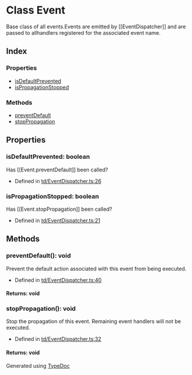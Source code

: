 # Class Event
Base class of all events.Events are emitted by [[EventDispatcher]] and are passed to allhandlers registered for the associated event name.

## Index

### Properties
* [isDefaultPrevented](td.event.md#isdefaultprevented)
* [isPropagationStopped](td.event.md#ispropagationstopped)

### Methods
* [preventDefault](td.event.md#preventdefault)
* [stopPropagation](td.event.md#stoppropagation)

## Properties

### isDefaultPrevented: boolean
Has [[Event.preventDefault]] been called?
* Defined in [td/EventDispatcher.ts:26](https://github.com/kimamula/typedoc/blob/HEAD/src/td/EventDispatcher.ts#L26)


### isPropagationStopped: boolean
Has [[Event.stopPropagation]] been called?
* Defined in [td/EventDispatcher.ts:21](https://github.com/kimamula/typedoc/blob/HEAD/src/td/EventDispatcher.ts#L21)


## Methods

### preventDefault(): void
Prevent the default action associated with this event from being executed.  
* Defined in [td/EventDispatcher.ts:40](https://github.com/kimamula/typedoc/blob/HEAD/src/td/EventDispatcher.ts#L40)

#### Returns: void

### stopPropagation(): void
Stop the propagation of this event. Remaining event handlers will not be executed.  
* Defined in [td/EventDispatcher.ts:32](https://github.com/kimamula/typedoc/blob/HEAD/src/td/EventDispatcher.ts#L32)

#### Returns: void


Generated using [TypeDoc](http://typedoc.io)
